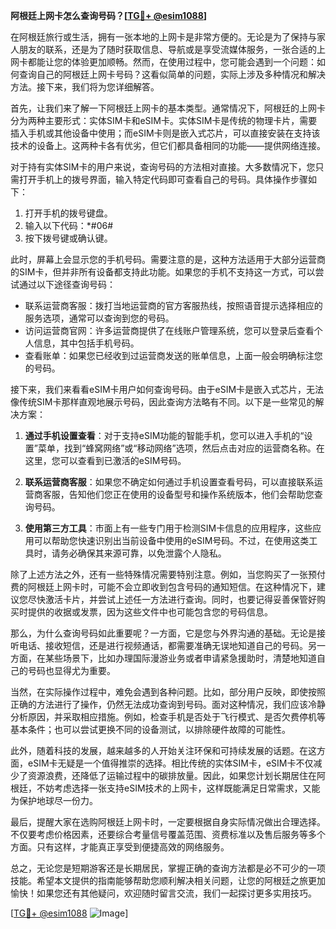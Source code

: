 **阿根廷上网卡怎么查询号码？[[TG💪+ @esim1088](https://t.me/s/esim1088)]**

在阿根廷旅行或生活，拥有一张本地的上网卡是非常方便的。无论是为了保持与家人朋友的联系，还是为了随时获取信息、导航或是享受流媒体服务，一张合适的上网卡都能让您的体验更加顺畅。然而，在使用过程中，您可能会遇到一个问题：如何查询自己的阿根廷上网卡号码？这看似简单的问题，实际上涉及多种情况和解决方法。接下来，我们将为您详细解答。

首先，让我们来了解一下阿根廷上网卡的基本类型。通常情况下，阿根廷的上网卡分为两种主要形式：实体SIM卡和eSIM卡。实体SIM卡是传统的物理卡片，需要插入手机或其他设备中使用；而eSIM卡则是嵌入式芯片，可以直接安装在支持该技术的设备上。这两种卡各有优劣，但它们都具备相同的功能——提供网络连接。

对于持有实体SIM卡的用户来说，查询号码的方法相对直接。大多数情况下，您只需打开手机上的拨号界面，输入特定代码即可查看自己的号码。具体操作步骤如下：

1. 打开手机的拨号键盘。
2. 输入以下代码：*#06#
3. 按下拨号键或确认键。

此时，屏幕上会显示您的手机号码。需要注意的是，这种方法适用于大部分运营商的SIM卡，但并非所有设备都支持此功能。如果您的手机不支持这一方式，可以尝试通过以下途径查询号码：

- 联系运营商客服：拨打当地运营商的官方客服热线，按照语音提示选择相应的服务选项，通常可以查询到您的号码。
- 访问运营商官网：许多运营商提供了在线账户管理系统，您可以登录后查看个人信息，其中包括手机号码。
- 查看账单：如果您已经收到过运营商发送的账单信息，上面一般会明确标注您的号码。

接下来，我们来看看eSIM卡用户如何查询号码。由于eSIM卡是嵌入式芯片，无法像传统SIM卡那样直观地展示号码，因此查询方法略有不同。以下是一些常见的解决方案：

1. **通过手机设置查看**：对于支持eSIM功能的智能手机，您可以进入手机的“设置”菜单，找到“蜂窝网络”或“移动网络”选项，然后点击对应的运营商名称。在这里，您可以查看到已激活的eSIM号码。
   
2. **联系运营商客服**：如果您不确定如何通过手机设置查看号码，可以直接联系运营商客服，告知他们您正在使用的设备型号和操作系统版本，他们会帮助您查询号码。

3. **使用第三方工具**：市面上有一些专门用于检测SIM卡信息的应用程序，这些应用可以帮助您快速识别出当前设备中使用的eSIM号码。不过，在使用这类工具时，请务必确保其来源可靠，以免泄露个人隐私。

除了上述方法之外，还有一些特殊情况需要特别注意。例如，当您购买了一张预付费的阿根廷上网卡时，可能不会立即收到包含号码的通知短信。在这种情况下，建议您尽快激活卡片，并尝试上述任一方法进行查询。同时，也要记得妥善保管好购买时提供的收据或发票，因为这些文件中也可能包含您的号码信息。

那么，为什么查询号码如此重要呢？一方面，它是您与外界沟通的基础。无论是接听电话、接收短信，还是进行视频通话，都需要准确无误地知道自己的号码。另一方面，在某些场景下，比如办理国际漫游业务或者申请紧急援助时，清楚地知道自己的号码也显得尤为重要。

当然，在实际操作过程中，难免会遇到各种问题。比如，部分用户反映，即使按照正确的方法进行了操作，仍然无法成功查询到号码。面对这种情况，我们应该冷静分析原因，并采取相应措施。例如，检查手机是否处于飞行模式、是否欠费停机等基本条件；也可以尝试更换不同的设备测试，以排除硬件故障的可能性。

此外，随着科技的发展，越来越多的人开始关注环保和可持续发展的话题。在这方面，eSIM卡无疑是一个值得推崇的选择。相比传统的实体SIM卡，eSIM卡不仅减少了资源浪费，还降低了运输过程中的碳排放量。因此，如果您计划长期居住在阿根廷，不妨考虑选择一张支持eSIM技术的上网卡，这样既能满足日常需求，又能为保护地球尽一份力。

最后，提醒大家在选购阿根廷上网卡时，一定要根据自身实际情况做出合理选择。不仅要考虑价格因素，还要综合考量信号覆盖范围、资费标准以及售后服务等多个方面。只有这样，才能真正享受到便捷高效的网络服务。

总之，无论您是短期游客还是长期居民，掌握正确的查询方法都是必不可少的一项技能。希望本文提供的指南能够帮助您顺利解决相关问题，让您的阿根廷之旅更加愉快！如果您还有其他疑问，欢迎随时留言交流，我们一起探讨更多实用技巧。

[[TG💪+ @esim1088](https://t.me/s/esim1088) ![Image](https://i.postimg.cc/4NQfJmqS/Snipaste-2025-05-13-00-14-12.png)]